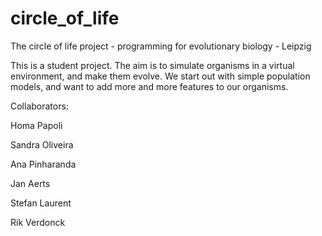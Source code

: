 circle_of_life
==============

The circle of life project - programming for evolutionary biology - Leipzig 


This is a student project. The aim is to simulate organisms in a virtual environment, and make them evolve.
We start out with simple population models, and want to add more and more features to our organisms.

Collaborators:

Homa Papoli
 
Sandra Oliveira
 
Ana Pinharanda 

Jan Aerts

Stefan Laurent

Rik Verdonck  

